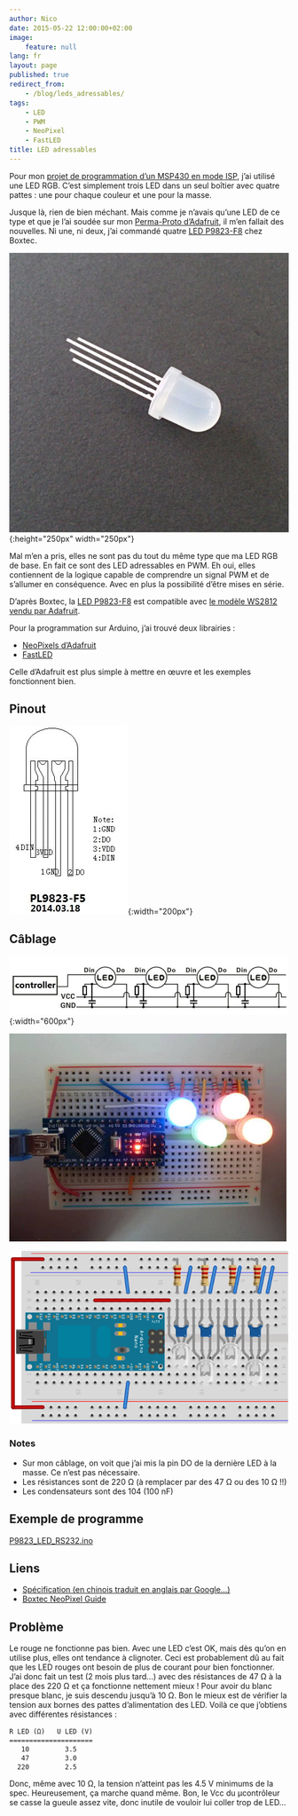 ```yaml
---
author: Nico
date: 2015-05-22 12:00:00+02:00
image:
    feature: null
lang: fr
layout: page
published: true
redirect_from:
    - /blog/leds_adressables/
tags:
    - LED
    - PWM
    - NeoPixel
    - FastLED
title: LED adressables
---
```


Pour mon [projet de programmation d’un MSP430 en mode ISP](/programmer_un_msp430_en_mode_ISP/), j’ai utilisé une LED RGB. C’est simplement trois LED dans un seul boîtier avec quatre pattes : une pour chaque couleur et une pour la masse.

Jusque là, rien de bien méchant. Mais comme je n’avais qu’une LED de ce type et que je l’ai soudée sur mon [Perma-Proto d’Adafruit](https://www.adafruit.com/blog/2011/11/18/adafruit-perma-proto-half-sized-breadboard-pcb-3-pack/), il m’en fallait des nouvelles. Ni une, ni deux, j’ai commandé quatre [LED P9823-F8](https://shop.boxtec.ch/led-neopixel-8mm-p9823-p-42265.html) chez Boxtec.

[![ouilogique.com][img_1]][img_1]{:height="250px" width="250px"}

[img_1]: ../../files/2015-05-22-leds_adressables/images/67053.jpg

Mal m’en a pris, elles ne sont pas du tout du même type que ma LED RGB de base. En fait ce sont des LED adressables en PWM. Eh oui, elles contiennent de la logique capable de comprendre un signal PWM et de s’allumer en conséquence. Avec en plus la possibilité d’être mises en série.

D’après Boxtec, la [LED P9823-F8](https://shop.boxtec.ch/led-neopixel-8mm-p9823-p-42265.html) est compatible avec [le modèle WS2812 vendu par Adafruit](https://www.adafruit.com/datasheets/WS2812.pdf).

Pour la programmation sur Arduino, j’ai trouvé deux librairies :

-   [NeoPixels d’Adafruit](https://github.com/adafruit/Adafruit_NeoPixel)
-   [FastLED](https://fastled.io)

Celle d’Adafruit est plus simple à mettre en œuvre et les exemples fonctionnent bien.

## Pinout

[![ouilogique.com][img_2]][img_2]{:width="200px"}

[img_2]: ../../files/2015-05-22-leds_adressables/images/LED_P9823-F8_pinout.jpg

## Câblage

[![ouilogique.com][img_3]][img_3]{:width="600px"}

[img_3]: ../../files/2015-05-22-leds_adressables/images/LED_P9823-F8_cablage.jpg

[![ouilogique.com][img_4]][img_4]

[img_4]: ../../files/2015-05-22-leds_adressables/images/P1030717.JPG

[![ouilogique.com][img_5]][img_5]

[img_5]: ../../files/2015-05-22-leds_adressables/images/2015-05-22-leds_adressables.svg

### Notes

-   Sur mon câblage, on voit que j’ai mis la pin DO de la dernière LED à la masse. Ce n’est pas nécessaire.
-   Les résistances sont de 220 Ω (à remplacer par des 47 Ω ou des 10 Ω !!)
-   Les condensateurs sont des 104 (100 nF)

## Exemple de programme

[P9823_LED_RS232.ino](../../files/2015-05-22-leds_adressables/docs/P9823_LED_RS232.ino)

## Liens

-   [Spécification (en chinois traduit en anglais par Google...)](https://shop.boxtec.ch/pub/diverse/P9823.pdf)
-   [Boxtec NeoPixel Guide](https://playground.boxtec.ch/doku.php/led/ledpixel_guide)

## Problème

Le rouge ne fonctionne pas bien. Avec une LED c’est OK, mais dès qu’on en utilise plus, elles ont tendance à clignoter. Ceci est probablement dû au fait que les LED rouges ont besoin de plus de courant pour bien fonctionner. J’ai donc fait un test (2 mois plus tard...) avec des résistances de 47 Ω à la place des 220 Ω et ça fonctionne nettement mieux ! Pour avoir du blanc presque blanc, je suis descendu jusqu’à 10 Ω. Bon le mieux est de vérifier la tension aux bornes des pattes d’alimentation des LED. Voilà ce que j’obtiens avec différentes résistances :

    R LED (Ω)   U LED (V)
    =====================
       10         3.5
       47         3.0
      220         2.5

Donc, même avec 10 Ω, la tension n’atteint pas les 4.5 V minimums de la spec. Heureusement, ça marche quand même. Bon, le Vcc du µcontrôleur se casse la gueule assez vite, donc inutile de vouloir lui coller trop de LED...
